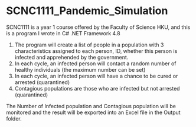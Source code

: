 # SCNC1111_Pandemic_Simulation
SCNC1111 is a year 1 course offered by the Faculty of Science HKU, and this is a program I wrote in C# .NET Framework 4.8

1. The program will create a list of people in a population with 3 characteristics assigned to each person, ID, whether this person is infected and apprehended by the government.
2. In each cycle, an infected person will contact a random number of healthy individuals (the maximum number can be set)
3. In each cycle, an infected person will have a chance to be cured or arrested (quarantined)
4. Contagious populations are those who are infected but not arrested (quarantined)

The Number of Infected population and Contagious population will be monitored and the result will be exported into an Excel file in the Output folder.
